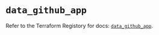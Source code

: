 # `data_github_app`

Refer to the Terraform Registory for docs: [`data_github_app`](https://registry.terraform.io/providers/integrations/github/5.35.0/docs/data-sources/app).
